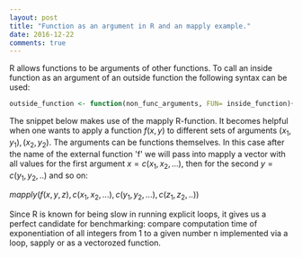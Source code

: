 ```yaml
---
layout: post
title: "Function as an argument in R and an mapply example."
date: 2016-12-22
comments: true
---
```


R allows functions to be arguments of other functions. To call an inside function as an argument of an outside function the following syntax can be used:

```r
outside_function <- function(non_func_arguments, FUN= inside_function){...}
```

The snippet below makes use of the mapply R-function. It becomes helpful when one wants to apply a function $f(x,y)$ to different sets of arguments $(x_1,y_1), (x_2,y_2).$ The arguments can be functions themselves. In this case after the name of the external function 'f' we will pass into mapply a vector with all values for the first argument $x=c(x_1,x_2,...),$ then for the second $y=c(y_1,y_2,..)$ and so on:

$mapply(f(x,y,z),
       c(x_1,x_2,...),
       c(y_1,y_2,...),
       c(z_1,z_2,..))$

Since R is known for being slow in running explicit loops, it gives us a perfect candidate for benchmarking: compare computation time of
exponentiation of all  integers from 1 to a given number n implemented via a loop, sapply or as a vectorozed function.

<script src="https://gist.github.com/elizavetasemenova/91e429c6d824ddcbf2d7ec18fa19e954.js"></script>
